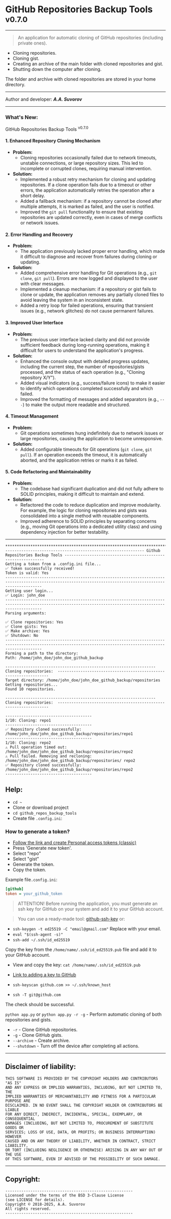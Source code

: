 # GitHub Repositories Backup Tools <sup>v0.7.0</sup>

---

> An application for automatic cloning of GitHub repositories (including private ones).

- Cloning repositories.
- Cloning gist.
- Creating an archive of the main folder with cloned repositories and gist.
- Shutting down the computer after cloning.

The folder and archive with cloned repositories are stored in your home directory.

***

Author and developer: ___A.A. Suvorov___

***

### **What's New:**

GitHub Repositories Backup Tools <sup>v0.7.0</sup>

#### **1. Enhanced Repository Cloning Mechanism**
   - **Problem:** 
     - Cloning repositories occasionally failed due to network timeouts, unstable connections, or large repository sizes. This led to incomplete or corrupted clones, requiring manual intervention.
   - **Solution:**
     - Implemented a robust retry mechanism for cloning and updating repositories. If a clone operation fails due to a timeout or other errors, the application automatically retries the operation after a short delay.
     - Added a fallback mechanism: if a repository cannot be cloned after multiple attempts, it is marked as failed, and the user is notified.
     - Improved the `git pull` functionality to ensure that existing repositories are updated correctly, even in cases of merge conflicts or network issues.

#### **2. Error Handling and Recovery**
   - **Problem:**
     - The application previously lacked proper error handling, which made it difficult to diagnose and recover from failures during cloning or updating.
   - **Solution:**
     - Added comprehensive error handling for Git operations (e.g., `git clone`, `git pull`). Errors are now logged and displayed to the user with clear messages.
     - Implemented a cleanup mechanism: if a repository or gist fails to clone or update, the application removes any partially cloned files to avoid leaving the system in an inconsistent state.
     - Added a retry loop for failed operations, ensuring that transient issues (e.g., network glitches) do not cause permanent failures.

#### **3. Improved User Interface**
   - **Problem:**
     - The previous user interface lacked clarity and did not provide sufficient feedback during long-running operations, making it difficult for users to understand the application's progress.
   - **Solution:**
     - Enhanced the console output with detailed progress updates, including the current step, the number of repositories/gists processed, and the status of each operation (e.g., "Cloning repository X/Y").
     - Added visual indicators (e.g., success/failure icons) to make it easier to identify which operations completed successfully and which failed.
     - Improved the formatting of messages and added separators (e.g., `---`) to make the output more readable and structured.

#### **4. Timeout Management**
   - **Problem:**
     - Git operations sometimes hung indefinitely due to network issues or large repositories, causing the application to become unresponsive.
   - **Solution:**
     - Added configurable timeouts for Git operations (`git clone`, `git pull`). If an operation exceeds the timeout, it is automatically aborted, and the application retries or marks it as failed.

#### **5. Code Refactoring and Maintainability**
   - **Problem:**
     - The codebase had significant duplication and did not fully adhere to SOLID principles, making it difficult to maintain and extend.
   - **Solution:**
     - Refactored the code to reduce duplication and improve modularity. For example, the logic for cloning repositories and gists was consolidated into a single method with reusable components.
     - Improved adherence to SOLID principles by separating concerns (e.g., moving Git operations into a dedicated utility class) and using dependency injection for better testability.

***

```
************************************************************************************************************************************************************
------------------------------------------------------------- Github Repositories Backup Tools -------------------------------------------------------------
Getting a token from a .config.ini file...
✅ Token successfully received!
Token is valid: Yes
------------------------------------------------------------------------------------------------------------------------------------------------------------
Getting user login...
✅ Login: john_doe
------------------------------------------------------------------------------------------------------------------------------------------------------------
Parsing arguments:

✅ Clone repositories: Yes
✅ Clone gists: Yes
✅ Make archive: Yes
✅ Shutdown: No
------------------------------------------------------------------------------------------------------------------------------------------------------------
Forming a path to the directory:
Path: /home/john_doe/john_doe_github_backup

------------------------------------------------------------------ Cloning repositories:  ------------------------------------------------------------------
Target directory: /home/john_doe/john_doe_github_backup/repositories
Getting repositories...
Found 10 repositories.

------------------------------------------------------------------ Cloning repositories:  ------------------------------------------------------------------

--------------------------------------
1/10: Cloning: repo1
--------------------------------------
✅ Repository cloned successfully: /home/john_doe/john_doe_github_backup/repositories/repo1
--------------------------------------
1/10: Cloning: repo2
⚠ Pull operation timed out: 
/home/john_doe/john_doe_github_backup/repositories/repo2
⚠ Pull failed. Removing and recloning: 
/home/john_doe/john_doe_github_backup/repositories/ repo2
✅ Repository cloned successfully: 
/home/john_doe/john_doe_github_backup/repositories/repo2
--------------------------------------
```

## Help:

- `cd ~`
- Clone or download project
- `cd github_repos_backup_tools`
- Create file `.config.ini`:

### How to generate a token? 

- [Follow the link and create Personal access tokens (classic)](https://github.com/settings/tokens/new)
- Press 'Generate new token'. 
- Select "repo"
- Select "gist"
- Generate the token.
- Copy the token.


Example file`.config.ini`:
```ini
[github]
token = your_github_token
```


> ATTENTION! Before running the application, you must generate an ssh key 
> for GitHub on your system and add it to your GitHub account.

> You can use a ready-made tool: [github-ssh-key](https://github.com/smartlegionlab/github-ssh-key/) or:

- `ssh-keygen -t ed25519 -C "email@gmail.com"` Replace with your email.
- `eval "$(ssh-agent -s)"`
- `ssh-add ~/.ssh/id_ed25519`

Copy the key from the `/home/name/.ssh/id_ed25519.pub` file and add it to your GitHub account.
- View and copy the key: `cat /home/name/.ssh/id_ed25519.pub`
- [Link to adding a key to GitHub](https://github.com/settings/keys)

- `ssh-keyscan github.com >> ~/.ssh/known_host`
- `ssh -T git@github.com`

The check should be successful.

`python app.py` or `python app.py -r -g` - Perform automatic cloning of both repositories and gists.

- `-r` - Clone GitHub repositories.
- `-g` - Clone GitHub gists.
- `--archive` - Create archive.
- `--shutdown` - Turn off the device after completing all actions.

***

## Disclaimer of liability:

    THIS SOFTWARE IS PROVIDED BY THE COPYRIGHT HOLDERS AND CONTRIBUTORS "AS IS"
    AND ANY EXPRESS OR IMPLIED WARRANTIES, INCLUDING, BUT NOT LIMITED TO, THE
    IMPLIED WARRANTIES OF MERCHANTABILITY AND FITNESS FOR A PARTICULAR PURPOSE ARE
    DISCLAIMED. IN NO EVENT SHALL THE COPYRIGHT HOLDER OR CONTRIBUTORS BE LIABLE
    FOR ANY DIRECT, INDIRECT, INCIDENTAL, SPECIAL, EXEMPLARY, OR CONSEQUENTIAL
    DAMAGES (INCLUDING, BUT NOT LIMITED TO, PROCUREMENT OF SUBSTITUTE GOODS OR
    SERVICES; LOSS OF USE, DATA, OR PROFITS; OR BUSINESS INTERRUPTION) HOWEVER
    CAUSED AND ON ANY THEORY OF LIABILITY, WHETHER IN CONTRACT, STRICT LIABILITY,
    OR TORT (INCLUDING NEGLIGENCE OR OTHERWISE) ARISING IN ANY WAY OUT OF THE USE
    OF THIS SOFTWARE, EVEN IF ADVISED OF THE POSSIBILITY OF SUCH DAMAGE.

***

## Copyright:
    --------------------------------------------------------
    Licensed under the terms of the BSD 3-Clause License
    (see LICENSE for details).
    Copyright © 2018-2025, A.A. Suvorov
    All rights reserved.
    --------------------------------------------------------